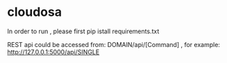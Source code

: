 # cloudosa

In order to run , please first pip istall requirements.txt

REST api could be accessed from: DOMAIN/api/[Command] , for example: http://127.0.0.1:5000/api/SINGLE
